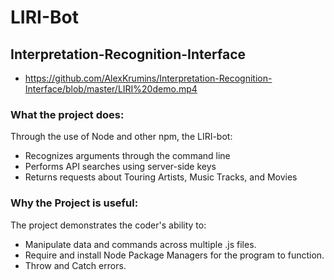 # LIRI-Bot
## Interpretation-Recognition-Interface
- https://github.com/AlexKrumins/Interpretation-Recognition-Interface/blob/master/LIRI%20demo.mp4
### What the project does:
Through the use of Node and other npm, the LIRI-bot:
- Recognizes arguments through the command line
- Performs API searches using server-side keys
- Returns requests about Touring Artists, Music Tracks, and Movies

### Why the Project is useful:
The project demonstrates the coder's ability to:
- Manipulate data and commands across multiple .js files.
- Require and install Node Package Managers for the program to function.
- Throw and Catch errors.
